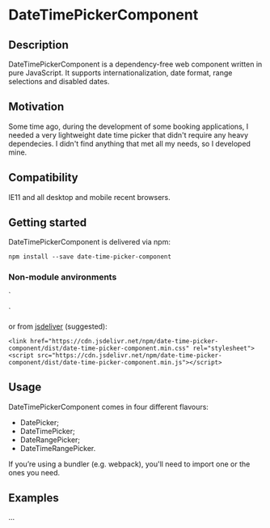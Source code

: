 # DateTimePickerComponent

## Description
DateTimePickerComponent is a dependency-free web component written in pure JavaScript. It supports internationalization, date format, range selections and disabled dates.

## Motivation
Some time ago, during the development of some booking applications, I needed a very lightweight date time picker that didn't require any heavy dependecies. I didn't find anything that met all my needs, so I developed mine.

## Compatibility
IE11 and all desktop and mobile recent browsers.

## Getting started
DateTimePickerComponent is delivered via npm:

`npm install --save date-time-picker-component`

### Non-module anvironments
`<link href="local-path-to/date-time-picker-component.css" rel="stylesheet">
<script src="local-path-to/date-time-picker-component.js"></script>`

or from [jsdeliver](https://www.jsdelivr.com/) (suggested):

`<link href="https://cdn.jsdelivr.net/npm/date-time-picker-component/dist/date-time-picker-component.min.css" rel="stylesheet"><script src="https://cdn.jsdelivr.net/npm/date-time-picker-component/dist/date-time-picker-component.min.js"></script>`

## Usage
DateTimePickerComponent comes in four different flavours:

- DatePicker;
- DateTimePicker;
- DateRangePicker;
- DateTimeRangePicker.

If you’re using a bundler (e.g. webpack), you'll need to import one or the ones you need.

## Examples
...
